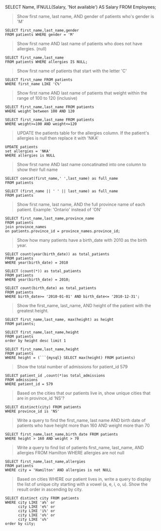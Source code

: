 SELECT Name, IFNULL(Salary, 'Not available') AS Salary
FROM Employees;



> Show first name, last name, AND gender of patients who's gender is 'M' 
```{mysql} 
SELECT first_name,last_name,gender
FROM patients WHERE gender = 'M'
```
> Show first name AND last name of patients who does not have allergies. (null) 
```{mysql} 
SELECT first_name,last_name
FROM patients WHERE allergies IS NULL;
```
> Show first name of patients that start with the letter 'C' 
```{mysql} 
SELECT first_name FROM patients
WHERE first_name LIKE 'C%'
```
> Show first name AND last name of patients that weight within
the range of 100 to 120 (inclusive) 
```{mysql} 
SELECT first_name,last_name FROM patients
WHERE weight between 100 AND 120
```
```{mysql} 
SELECT first_name,last_name FROM patients
WHERE weight>=100 AND weight<=120
```
> UPDATE the patients table for the allergies column. 
If the patient's allergies is null then replace it with 'NKA'
```{mysql}
UPDATE patients
set allergies = 'NKA'
WHERE allergies is NULL
```
> Show first name AND last name concatinated into
one column to show their full name
```{mysql}
SELECT concat(first_name,' ',last_name) as full_name
FROM patients
```
```{mysql} 
SELECT (first_name || ' ' || last_name) as full_name
FROM patients
```
> Show first name, last name, AND the full province name of each patient.
Example: 'Ontario' instead of 'ON'
```{mysql} 
SELECT first_name,last_name,province_name
FROM patients
join province_names
on patients.province_id = province_names.province_id;
```
> Show how many patients have a birth_date with 2010 as the birth year.
```{mysql}
SELECT count(year(birth_date)) as total_patients
FROM patients
WHERE year(birth_date) = 2010
```
```{mysql} 
SELECT (count(*)) as total_patients
FROM patients
WHERE year(birth_date) = 2010;
```
```{mysql} 
SELECT count(birth_date) as total_patients
FROM patients
WHERE birth_date>= '2010-01-01' AND birth_date<= '2010-12-31'; 
```
> Show the first_name, last_name, AND height of the patient with the greatest height.
```{mysql} 
SELECT first_name,last_name, max(height) as height
FROM patients;
```
```{mysql} 
SELECT first_name,last_name,height
FROM patients
order by height desc limit 1
```
```{mysql} 
SELECT first_name,last_name,height
FROM patients
WHERE height = (```{mysql} SELECT max(height) FROM patients)
```
> Show the total number of admissions for patient_id 579 
```{mysql} 
SELECT patient_id ,count(*)as total_admissions 
FROM admissions
WHERE patient_id = 579
```
> Based on the cities that our patients live in, show unique cities that are in province_id 'NS'? 
```{mysql} 
SELECT distinct(city) FROM patients
WHERE province_id is 'NS'
```
> Write a query to find the first_name, last name AND birth date of patients who have height more than 160 AND weight more than 70
```{mysql} 
SELECT first_name,last_name,birth_date FROM patients
WHERE height > 160 AND weight > 70
```
> Write a query to find list of patients first_name, last_name, AND allergies FROM Hamilton WHERE allergies are not null
```{mysql} 
SELECT first_name,last_name,allergies
FROM patients
WHERE city = 'Hamilton' AND allergies is not NULL
```
> Based on cities WHERE our patient lives in, 
write a query to display the list of unique city starting with 
a vowel (a, e, i, o, u). Show the result order in ascending by city.

```{mysql} 
SELECT distinct city FROM patients
WHERE city LIKE 'a%' or 
	  city LIKE 'e%' or 
      city LIKE 'i%' or 
      city LIKE 'o%' or 
      city LIKE 'u%' 
order by city;
```





